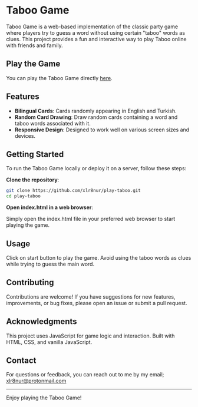 # Taboo Game

Taboo Game is a web-based implementation of the classic party game where players try to guess a word without using certain "taboo" words as clues. This project provides a fun and interactive way to play Taboo online with friends and family.

## Play the Game

You can play the Taboo Game directly [here](https://play-taboo.vercel.app/).

## Features

- **Bilingual Cards**: Cards ​​randomly appearing in English and Turkish.
- **Random Card Drawing**: Draw random cards containing a word and taboo words associated with it.
- **Responsive Design**: Designed to work well on various screen sizes and devices.

## Getting Started

To run the Taboo Game locally or deploy it on a server, follow these steps:

**Clone the repository**:

   ```bash
   git clone https://github.com/xlr8nur/play-taboo.git
   cd play-taboo
   ```
**Open index.html in a web browser**:

Simply open the index.html file in your preferred web browser to start playing the game.

## Usage

Click on start button to play the game.
Avoid using the taboo words as clues while trying to guess the main word.

## Contributing

Contributions are welcome! If you have suggestions for new features, improvements, or bug fixes, please open an issue or submit a pull request.

## Acknowledgments
This project uses JavaScript for game logic and interaction.
Built with HTML, CSS, and vanilla JavaScript.

## Contact
For questions or feedback, you can reach out to me by my email;
xlr8nur@protonmail.com

-------------------------------
Enjoy playing the Taboo Game!
